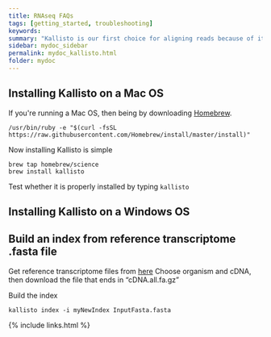 ```yaml
---
title: RNAseq FAQs
tags: [getting_started, troubleshooting]
keywords:
summary: "Kallisto is our first choice for aligning reads because of its speed, accuracy, and ability to leverage bootstraps for understanding technical variance"
sidebar: mydoc_sidebar
permalink: mydoc_kallisto.html
folder: mydoc
---
```


## Installing Kallisto on a Mac OS

If you're running a Mac OS, then being by downloading [Homebrew](https://brew.sh/). 

```
/usr/bin/ruby -e "$(curl -fsSL https://raw.githubusercontent.com/Homebrew/install/master/install)"
```

Now installing Kallisto is simple
```
brew tap homebrew/science
brew install kallisto
```

Test whether it is properly installed by typing ```kallisto```

## Installing Kallisto on a Windows OS

## Build an index from reference transcriptome .fasta file

Get reference transcriptome files from [here](http://useast.ensembl.org/info/data/ftp/index.html)
Choose organism and cDNA, then download the file that ends in “cDNA.all.fa.gz”

Build the index
```
kallisto index -i myNewIndex InputFasta.fasta
```


{% include links.html %}
